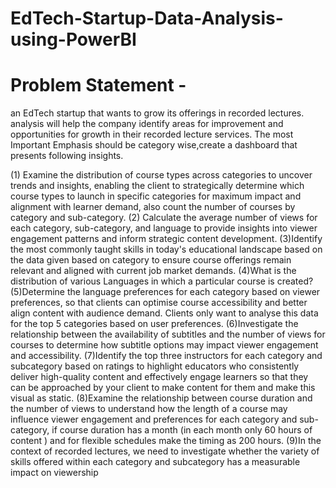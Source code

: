 # EdTech-Startup-Data-Analysis-using-PowerBI

# Problem Statement - 
an EdTech startup that wants to grow its offerings in recorded lectures. analysis will help the company identify areas for improvement and opportunities for growth in their recorded lecture services.
The most Important Emphasis should be category wise,create a dashboard that presents following insights.

(1) Examine the distribution of course types across categories to uncover trends and insights, enabling the client to strategically determine which course types to launch in specific categories for maximum impact and alignment with learner demand, also count the number of courses by category and sub-category.
(2) Calculate the average number of views for each category, sub-category, and language to provide insights into viewer engagement patterns and inform strategic content development.
(3)Identify the most commonly taught skills in today's educational landscape based on the data given based on category to ensure course offerings remain relevant and aligned with current job market demands.
(4)What is the distribution of various Languages  in which a particular course is  created?
(5)Determine the language preferences for each category based on viewer preferences, so that clients can optimise course accessibility and better align content with audience demand. Clients only want to analyse this data for the top 5 categories based on user preferences.
(6)Investigate the relationship between the availability of subtitles and the number of views for courses to determine how subtitle options may impact viewer engagement and accessibility.
(7)Identify the top three instructors for each category and subcategory based on ratings   to highlight educators who consistently deliver high-quality content and effectively engage learners so that they can be approached by your client to make content for them and make this visual as static.
(8)Examine the relationship between course duration and the number of views to understand how the length of a course may influence viewer engagement and preferences for each category and sub-category, if course duration has a month (in each month only 60 hours of content ) and for flexible schedules make the timing as 200 hours.
(9)In the context of recorded lectures, we need to investigate whether the variety of skills offered within each category and subcategory has a measurable impact on viewership
